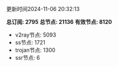 更新时间2024-11-06 20:32:13

**总订阅: 2795**
**总节点: 21136**
**有效节点: 8120**
- v2ray节点: 5093
- ss节点: 1721
- trojan节点: 1300
- ssr节点: 6
